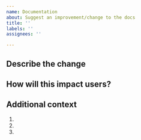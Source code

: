 ```yaml
---
name: Documentation
about: Suggest an improvement/change to the docs
title: ''
labels: ''
assignees: ''

---
```



## Describe the change
 <!-- A description of what you want to happen -->


## How will this impact users?



## Additional context
 <!-- Add any other context or screenshots about the feature request here -->

1. 
1. 
1. 

